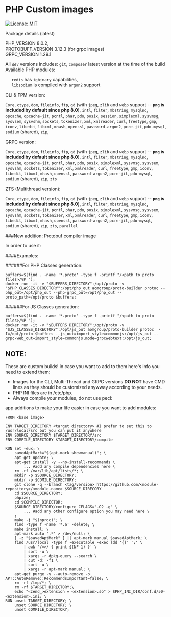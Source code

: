 # PHP Custom images

[![License: MIT](https://img.shields.io/badge/License-MIT-yellow.svg)](https://opensource.org/licenses/MIT) 

Package details (latest)

PHP_VERSION 8.0.2,  
PROTOBUFF_VERSION 3.12.3 (for grpc images)  
GRPC_VERSION 1.29.1  

All *`dev`* versions includes: `git`, `composer` latest version at the time of the build
Available PHP modules:

&nbsp;&nbsp;&nbsp;&nbsp; `redis` has `igbinary` capabilities,  
&nbsp;&nbsp;&nbsp;&nbsp; `libsodium` is compiled with `argon2` support


CLI & FPM version: 

`Core`,
`ctype`,
`dom`,
`fileinfo`,
`ftp`,
`gd` (with `jpeg`, `zlib` and `webp` support -- **`png` is included by default since php 8.0**),
`intl`,
`filter`,
`mbstring`,
`mysqlnd`,
`opcache`,
`opcache-jit`,
`pcntl`,
`phar`,
`pdo`,
`posix`,
`session`,
`simplexml`,
`sysvmsg`,
`sysvsem`,
`sysvshm`,
`sockets`,
`tokenizer`,
`xml`,
`xmlreader`,
`curl`,
`freetype`,
`gmp`,
`iconv`,
`libedit`,
`libxml`,
`mhash`,
`openssl`,
`password-argon2`,
`pcre-jit`,
`pdo-mysql`,
`sodium` (shared),
`zip`,

GRPC version:

`Core`,
`ctype`,
`dom`,
`fileinfo`,
`ftp`,
`gd` (with `jpeg`, `zlib` and `webp` support  -- **`png` is included by default since php 8.0**),
`intl`,
`filter`,
`mbstring`,
`mysqlnd`,
`opcache`,
`opcache-jit`,
`pcntl`,
`phar`,
`pdo`,
`posix`,
`simplexml`,
`sysvmsg`,
`sysvsem`,
`sysvshm`,
`sockets`,
`tokenizer`,
`xml`,
`xmlreader`,
`curl`,
`freetype`,
`gmp`,
`iconv`,
`libedit`,
`libxml`,
`mhash`,
`openssl`,
`password-argon2`,
`pcre-jit`,
`pdo-mysql`,
`sodium` (shared),
`zip`,
`zts`

ZTS (Multithread version):

`Core`,
`ctype`,
`dom`,
`fileinfo`,
`ftp`,
`gd` (with `jpeg`, `zlib` and `webp` support  -- **`png` is included by default since php 8.0**),
`intl`,
`filter`,
`mbstring`,
`mysqlnd`,
`opcache`,
`opcache-jit`,
`pcntl`,
`phar`,
`pdo`,
`posix`,
`simplexml`,
`sysvmsg`,
`sysvsem`,
`sysvshm`,
`sockets`,
`tokenizer`,
`xml`,
`xmlreader`,
`curl`,
`freetype`,
`gmp`,
`iconv`,
`libedit`,
`libxml`,
`mhash`,
`openssl`,
`password-argon2`,
`pcre-jit`,
`pdo-mysql`,
`sodium` (shared),
`zip`,
`zts`,
`parallel`

###New addition: 
Protobuf compiler image

In order to use it:

####Examples:

######For PHP Classes generation:
```shell
buffers=$(find . -name '*.proto' -type f -printf "/<path to proto files>/%P ");
docker run -it -v "$BUFFERS_DIRECTORY":/opt/proto -v "$PHP_CLASSES_DIRECTORY":/opt/php_out aomgroup/proto-builder protoc --php_out=/opt/php_out --php-grpc_out=/opt/php_out --proto_path=/opt/proto $buffers;
```

######For JS Classes generation:
```shell
buffers=$(find . -name '*.proto' -type f -printf "/<path to proto files>/%P ");
docker run -it -v "$BUFFERS_DIRECTORY":/opt/proto -v "$JS_CLASSES_DIRECTORY":/opt/js_out aomgroup/proto-builder protoc  -I=/opt/proto $buffers --js_out=import_style=commonjs:/opt/js_out --grpc-web_out=import_style=commonjs,mode=grpcwebtext:/opt/js_out;
```

## NOTE:  
These are custom builds! in case you want to add to them here's info you need to extend them:
- Images for the CLI, Multi-Thread and GRPC versions **DO NOT** have CMD lines as they should be customized anywway according to your needs.  
- PHP INI files are in /etc/php.
- Always compile your modules, do not use pecl:  

app additions to make your life easier in case you want to add modules:  
```
FROM <base image>

ENV TARGET_DIRECTORY <target directory> #I prefer to set this to /usr/local/src but you can put it anywhere
ENV SOURCE_DIRECTORY $TARGET_DIRECTORY/src 
ENV COMPILE_DIRECTORY $TARGET_DIRECTORY/compile

RUN set -eux; \
    savedAptMark="$(apt-mark showmanual)"; \
    apt-get update; \
    apt-get install -y --no-install-recommends \
        ... #add any compile dependencies here \ 
    rm -rf /var/lib/apt/lists/*; \
    mkdir -p $SOURCE_DIRECTORY; 
    mkdir -p $COMILE_DIRECTORY; 
    git clone -q --branch <tag/version> https://github.com/<module-repository>/<module-name> $SOURCE_DIRECORY 
    cd $SOURCE_DIRECTORY;
    phpize;
    cd $COMPILE_DIRECTOR; 
    $SOURCE_DIRECTORY/configure CFLAGS="-O2 -g" \ 
        ... #add any other configure option you may need here \ 
    ; 
    make -j "$(nproc)"; \ 
    find -type f -name '*.a' -delete; \ 
    make install; \
    apt-mark auto '.*' > /dev/null; \
    [ -z "$savedAptMark" ] || apt-mark manual $savedAptMark; \
    find /usr/local -type f -executable -exec ldd '{}' ';' \
        | awk '/=>/ { print $(NF-1) }' \
        | sort -u \
        | xargs -r dpkg-query --search \
        | cut -d: -f1 \
        | sort -u \
        | xargs -r apt-mark manual; \
    apt-get purge -y --auto-remove -o APT::AutoRemove::RecommendsImportant=false; \
    rm -rf /tmp/*; \
    rm -rf $TARGET_DIRECTORY;\
    echo "<zend_>extension = <extension>.so" > $PHP_INI_DIR/conf.d/50-<extension>.ini; \
RUN unset TARGET_DIRECTORY; \
    unset SOURCE_DIRECTORY; \
    unset COMPILE_DIRECTORY;
```
